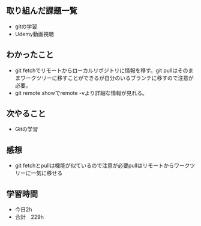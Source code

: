 ## 取り組んだ課題一覧
- gitの学習
- Udemy動画視聴
## わかったこと
- git fetchでリモートからローカルリポジトリに情報を移す。git pullはそのままワークツリーに移すことができるが自分のいるブランチに移すので注意が必要。
- git remote showでremote -vより詳細な情報が見れる。
## 次やること
-  Gitの学習
## 感想
- git fetchとpullは機能が似ているので注意が必要pullはリモートからワークツリーに一気に移せる
## 学習時間
- 今日2h
- 合計　229h
